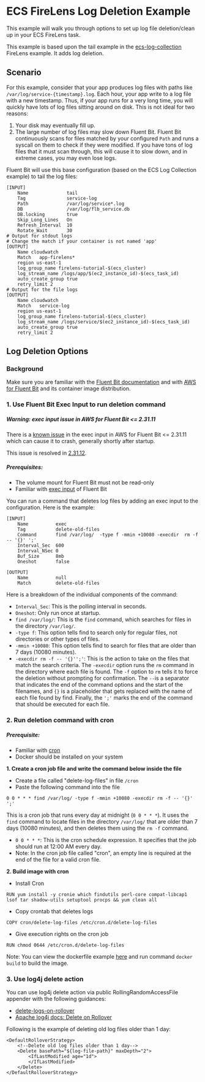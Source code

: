 # ECS FireLens Log Deletion Example

This example will walk you through options to set up log file deletion/clean up in your ECS FireLens task.

This example is based upon the tail example in the [ecs-log-collection](https://github.com/aws-samples/amazon-ecs-firelens-examples/tree/mainline/examples/fluent-bit/ecs-log-collection) FireLens example. It adds log deletion.

## Scenario

For this example, consider that your app produces log files with paths like `/var/log/service-{timestamp}.log`. Each hour, your app write to a log file with a new timestamp. Thus, if your app runs for a very long time, you will quickly have lots of log files sitting around on disk. This is not ideal for two reasons:
1. Your disk may eventually fill up.
2. The large number of log files may slow down Fluent Bit. Fluent Bit continuously scans for files matched by your configured `Path` and runs a syscall on them to check if they were modified. If you have tons of log files that it must scan through, this will cause it to slow down, and in extreme cases, you may even lose logs. 

Fluent Bit will use this base configuration (based on the ECS Log Collection example) to tail the log files:

```
[INPUT]
    Name              tail
    Tag               service-log
    Path              /var/log/service*.log
    DB                /var/log/flb_service.db
    DB.locking        true
    Skip_Long_Lines   On
    Refresh_Interval  10
    Rotate_Wait       30
# Output for stdout logs
# Change the match if your container is not named 'app'
[OUTPUT]
    Name cloudwatch
    Match   app-firelens*
    region us-east-1
    log_group_name firelens-tutorial-$(ecs_cluster)
    log_stream_name /logs/app/$(ec2_instance_id)-$(ecs_task_id)
    auto_create_group true
    retry_limit 2
# Output for the file logs
[OUTPUT]
    Name cloudwatch
    Match   service-log
    region us-east-1
    log_group_name firelens-tutorial-$(ecs_cluster)
    log_stream_name /logs/service/$(ec2_instance_id)-$(ecs_task_id)
    auto_create_group true
    retry_limit 2
```

## Log Deletion Options

### Background

Make sure you are familiar with the [Fluent Bit documentation](https://docs.fluentbit.io/manual/) and with [AWS for Fluent Bit](https://github.com/aws/aws-for-fluent-bit) and its container image distribution.

### 1. Use Fluent Bit Exec Input to run deletion command

##### Warning: exec input issue in AWS for Fluent Bit <= 2.31.11

There is a [known issue](https://github.com/aws/aws-for-fluent-bit/issues/661#issuecomment-1569515241) in the exec input in AWS for Fluent Bit <= 2.31.11 which can cause it to crash, generally shortly after startup. 

This issue is resolved in [2.31.12](https://github.com/aws/aws-for-fluent-bit/releases).

##### Prerequisites:
* The volume mount for Fluent Bit must not be read-only
* Familiar with [exec input](https://docs.fluentbit.io/manual/pipeline/inputs/exec) of Fluent Bit

You can run a command that deletes log files by adding an exec input to the configuration. Here is the example:

```
[INPUT]
    Name          exec
    Tag           delete-old-files
    Command       find /var/log/  -type f -mmin +10080 -execdir  rm -f -- '{}' ';'
    Interval_Sec  600
    Interval_NSec 0
    Buf_Size      8mb
    Oneshot       false

[OUTPUT]
    Name          null
    Match         delete-old-files
```
Here is a breakdown of the individual components of the command:
* ```Interval_Sec```: This is the polling interval in seconds.
* ```Oneshot```: Only run once at startup.
* ```find /var/log/```: This is the ```find``` command, which searches for files in the directory ```/var/log/```.
* ```-type f```: This option tells find to search only for regular files, not directories or other types of files.
* ```-mmin +10080```: This option tells find to search for files that are older than 7 days (10080 minutes).
* ```-execdir rm -f -- '{}'';'```: This is the action to take on the files that match the search criteria. The ```-execdir``` option runs the ```rm``` command in the directory where each file is found. The ```-f``` option to ```rm``` tells it to force the deletion without prompting for confirmation. The ```--```is a separator that indicates the end of the command options and the start of the filenames, and ```{}``` is a placeholder that gets replaced with the name of each file found by find. Finally, the ```';'``` marks the end of the command that should be executed for each file.

### 2. Run deletion command with cron

##### Prerequisite:
* Familiar with [cron](https://en.wikipedia.org/wiki/Cron)
* Docker should be installed on your system

**1. Create a cron job file and write the command below inside the file**

* Create a file called "delete-log-files" in file ```/cron```
* Paste the following command into the file
```
0 0 * * * find /var/log/ -type f -mmin +10080 -execdir rm -f -- '{}' ';'
```
This is a cron job that runs every day at midnight (```0 0 * * *```). It uses the ```find``` command to locate files in the directory ```/var/log/``` that are older than 7 days (10080 minutes), and then deletes them using the ```rm -f``` command.
* ```0 0 * * *```: This is the cron schedule expression. It specifies that the job should run at 12:00 AM every day.
* Note: In the cron job file called "cron", an empty line is required at the end of the file for a valid cron file.

**2. Build image with cron**

* Install Cron
```
RUN yum install -y cronie which findutils perl-core compat-libcap1 lsof tar shadow-utils setuptool procps && yum clean all
```

* Copy crontab that deletes logs
```
COPY cron/delete-log-files /etc/cron.d/delete-log-files
```

* Give execution rights on the cron job
```
RUN chmod 0644 /etc/cron.d/delete-log-files
```

Note: You can view the dockerfile example [here](Dockerfile) and run command ```docker build``` to build the image.

### 3. Use log4j delete action

You can use log4j delete action via public RollingRandomAccessFile appender with the following guidances:
* [delete-logs-on-rollover](https://howtodoinjava.com/java/delete-logs-on-rollover/)
* [Apache log4j docs: Delete on Rollover](https://logging.apache.org/log4j/log4j-2.7/manual/appenders.html#CustomDeleteOnRollover)

Following is the example of deleting old log files older than 1 day:
```
<DefaultRolloverStrategy>
    <!--Delete old log files older than 1 day-->
    <Delete basePath="${log-file-path}" maxDepth="2">
        <IfLastModified age="1d">
        </IfLastModified>
    </Delete>
</DefaultRolloverStrategy>
```